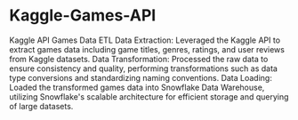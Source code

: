 # Kaggle-Games-API
Kaggle API Games Data ETL 
Data Extraction: Leveraged the Kaggle API to extract games data including game
titles, genres, ratings, and user reviews from Kaggle datasets.
Data Transformation: Processed the raw data to ensure consistency and quality,
performing transformations such as data type conversions and standardizing
naming conventions.
Data Loading: Loaded the transformed games data into Snowflake Data
Warehouse, utilizing Snowflake's scalable architecture for efficient storage and
querying of large datasets.
